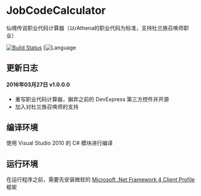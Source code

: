 # JobCodeCalculator
仙境传说职业代码计算器（以rAthena的职业代码为标准，支持杜兰族召唤师职业）

[![Build Status](https://travis-ci.org/CairoLee/JobCodeCalculator.svg?branch=master)](https://travis-ci.org/CairoLee/JobCodeCalculator)
[![Language](https://img.shields.io/badge/language-C%23-blue.svg)

## 更新日志

#### 2016年03月27日 v1.0.0.0
- 重写职业代码计算器，摒弃之前的 DevExpress 第三方控件并开源
- 加入对杜兰族召唤师的支持

## 编译环境
使用 Visual Studio 2010 的 C# 模块进行编译

## 运行环境
在运行程序之前，需要先安装微软的 [Microsoft .Net Framework 4 Client Profile](http://www.microsoft.com/zh-cn/download/details.aspx?id=24872) 框架

